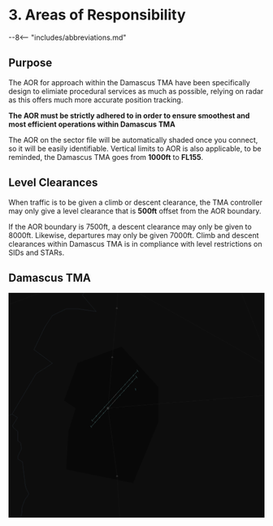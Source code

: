 # 3. Areas of Responsibility

--8<-- "includes/abbreviations.md"

## Purpose

The AOR for approach within the Damascus TMA have been specifically design to elimiate procedural services as much as possible, relying on radar as this offers much more accurate position tracking.

**The AOR must be strictly adhered to in order to ensure smoothest and most efficient operations within Damascus TMA**

The AOR on the sector file will be automatically shaded once you connect, so it will be easily identifiable. Vertical limits to AOR is also applicable, to be reminded, the Damascus TMA goes from **1000ft** to **FL155**.

## Level Clearances

When traffic is to be given a climb or descent clearance, the TMA controller may only give a level clearance that is **500ft** offset from the AOR boundary.

If the AOR boundary is 7500ft, a descent clearance may only be given to 8000ft. Likewise, departures may only be given 7000ft. Climb and descent clearances within Damascus TMA is in compliance with level restrictions on SIDs and STARs.

## Damascus TMA

![Damascus AOR](img/OSDI_AOR.png)